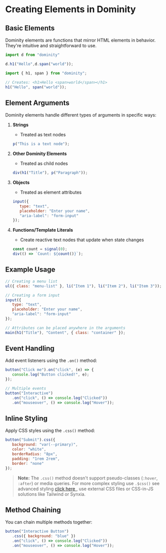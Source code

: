 # Creating Elements in Dominity

## Basic Elements

Dominity elements are functions that mirror HTML elements in behavior. They're intuitive and straightforward to use.

```js
import d from "dominity"

d.h1("Hello",d.span("world"));
```

```javascript
import { h1, span } from "dominity";

// Creates: <h1>Hello <span>world</span></h1>
h1("Hello", span("world"));
```

## Element Arguments

Dominity elements handle different types of arguments in specific ways:

1. **Strings**
   -  Treated as text nodes

   ```javascript
   p("This is a text node");
   ```

2. **Other Dominity Elements**
   -  Treated as child nodes

   ```javascript
   div(h1("Title"), p("Paragraph"));
   ```

3. **Objects**
   -  Treated as element attributes

   ```javascript
   input({
      type: "text",
      placeholder: "Enter your name",
      "aria-label": "form-input"
   });
   ```

4. **Functions/Template Literals**
   -  Create reactive text nodes that update when state changes
   ```javascript
   const count = signal(0);
   div(() => `Count: ${count()}`);
   ```

## Example Usage

```javascript
// Creating a menu list
ul({ class: "menu-list" }, li("Item 1"), li("Item 2"), li("Item 3"));

// Creating a form input
input({
   type: "text",
   placeholder: "Enter your name",
   "aria-label": "form-input"
});

// Attributes can be placed anywhere in the arguments
main(h1("Title"), "Content", { class: "container" });
```

## Event Handling

Add event listeners using the `.on()` method:

```javascript
button("Click me").on("click", (e) => {
   console.log("Button clicked!", e);
});

// Multiple events
button("Interactive")
   .on("click", () => console.log("Clicked"))
   .on("mouseover", () => console.log("Hover"));
```

## Inline Styling

Apply CSS styles using the `.css()` method:

```javascript
button("Submit").css({
   background: "var(--primary)",
   color: "white",
   borderRadius: "8px",
   padding: "1rem 2rem",
   border: "none"
});
```

> **Note:** The `.css()` method doesn't support pseudo-classes (`:hover`, `:after`) or media queries. For more complex styling use `.$css()` see advanced styling [click here ](./installation.md), use external CSS files or CSS-in-JS solutions like Tailwind or Synxia.

## Method Chaining

You can chain multiple methods together:

```javascript
button("Interactive Button")
   .css({ background: "blue" })
   .on("click", () => console.log("Clicked"))
   .on("mouseover", () => console.log("Hover"));
```
